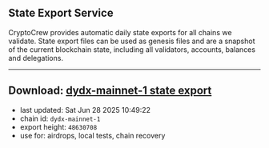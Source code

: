 ## State Export Service
CryptoCrew provides automatic daily state exports for all chains we validate. State export files can be used as genesis files and are a snapshot of the current blockchain state, including all validators, accounts, balances and delegations.

---
**Download: [dydx-mainnet-1 state export](https://dl-tyo.ccvalidators.com/SERVICE/dydx/dydx-mainnet-1_export_48630708.json)**
---

- last updated: Sat Jun 28 2025 10:49:22
- chain id: `dydx-mainnet-1`
- export height: `48630708`
- use for: airdrops, local tests, chain recovery
